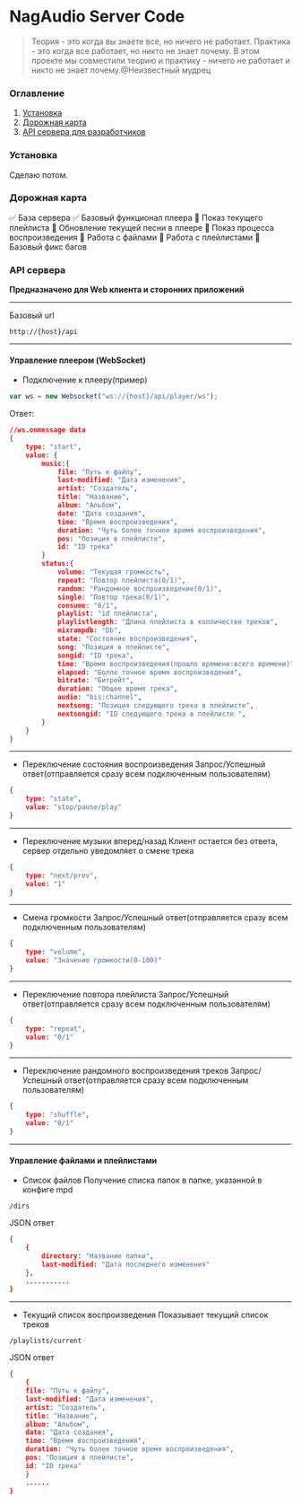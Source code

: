 # NagAudio Server Code
> Теория - это когда вы знаете все, но ничего не работает. Практика - это когда все работает, но никто не знает почему. В этом проекте мы совместили теорию и практику - ничего не работает и никто не знает почему.@Неизвестный мудрец

### Оглавление
1. [Установка](#Установка)
2. [Дорожная карта](#Дорожная-карта)
3. [API сервера для разработчиков](#API-сервера)

### Установка
Сделаю потом.
### Дорожная карта
:white_check_mark: База сервера
:white_check_mark: Базовый функционал плеера
:black_square_button: Показ текущего плейлиста
:black_square_button: Обновление текущей песни в плеере
:black_square_button: Показ процесса воспроизведения
:black_square_button: Работа с файлами
:black_square_button: Работа с плейлистами
:black_square_button: Базовый фикс багов
### API сервера
**Предназначено для Web клиента и сторонних приложений**

------------

Базовый url
```
http://{host}/api
```

------------
#### Управление плеером (WebSocket)

- Подключение к плееру(пример)
```javascript
var ws = new Websocket("ws://{host}/api/player/ws");
````
Ответ:
```json
//ws.onmessage data
{
	type: "start",
	value: {
		music:{
			file: "Путь к файлу",
			last-modified: "Дата изменения",
			artist: "Создатель",
			title: "Название",
			album: "Альбом",
			date: "Дата создания",
			time: "Время воспроизведения",
			duration: "Чуть более точное время воспроизведения",
			pos: "Позиция в плейлисте",
			id: "ID трека"
		}
		status:{
			volume: "Текущая громкость",
			repeat: "Повтор плейлиста(0/1)",
			random: "Рандомное воспроизведение(0/1)",
			single: "Повтор трека(0/1)",
			consume: "0/1",
			playlist: "id плейлиста",
			playlistlength: "Длина плейлиста в колличестве треков",
			mixrampdb: "Db",
			state: "Состояние воспроизведения",
			song: "Позиция в плейлисте",
			songid: "ID трека",
			time: "Время воспроизведения(прошло времени:всего времени)",
			elapsed: "Болле точное время воспроизведения",
			bitrate: "Битрейт",
			duration: "Общее время трека",
			audio: "bis:channel",
			nextsong: "Позиция следующего трека в плейлисте",
			nextsongid: "ID следующего трека в плейлисте ",
		}
	}
}
````

------------

- Переключение состояния воспроизведения
Запроc/Успешный ответ(отправляется сразу всем подключенным пользователям)
```json
{
	type: "state",
	value: "stop/pause/play"
}
```

------------

- Переключение музыки вперед/назад
Клиент остается без ответа, сервер отдельно уведомляет о смене трека
```json
{
	type: "next/prev",
	value: "1"
}
```

------------

- Смена громкости
Запроc/Успешный ответ(отправляется сразу всем подключенным пользователям)
```json
{
	type: "volume",
	value: "Значение громкости(0-100)"
}
```

------------

- Переключение повтора плейлиста
Запроc/Успешный ответ(отправляется сразу всем подключенным пользователям)
```json
{
	type: "repeat",
	value: "0/1"
}
```

------------

- Переключение рандомного воспроизведения  треков
Запроc/Успешный ответ(отправляется сразу всем подключенным пользователям)
```json
{
	type: "shuffle",
	value: "0/1"
}
```

------------

#### Управление файлами и плейлистами

- Список файлов
Получение списка папок в папке, указанной в конфиге mpd
```
/dirs
```
JSON ответ
```json
{
	{
		directory: "Название папки",
		last-modified: "Дата последнего изменения"
	},
	...........
}
```

------------

- Текущий список воспроизведения
Показывает текущий список треков
```
/playlists/current
```
JSON ответ
```json
{
	{
	file: "Путь к файлу",
	last-modified: "Дата изменения",
	artist: "Создатель",
	title: "Название",
	album: "Альбом",
	date: "Дата создания",
	time: "Время воспроизведения",
	duration: "Чуть более точное время воспроизведения",
	pos: "Позиция в плейлисте",
	id: "ID трека"
	}
	......
}
```
